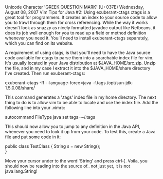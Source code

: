 Unicode Character 'GREEK QUESTION MARK' (U+037E)
Wednesday, August 08, 2007
Vim Tips for Java #2: Using exuberant-ctags
ctags is a great tool for programmers. It creates an index to your source code to allow you to trawl through them for cross referencing. While the way it works doesn't look as snazzy as nicely formatted javadoc output like Netbeans, it does its job well enough for you to read up a field or method definition whenever you need it. You'll need to install exuberant-ctags separately, which you can find on its website.

A requirement of using ctags, is that you'll need to have the Java source code available for ctags to parse them into a searchable index file for vim. It's usually located in your Java distribution at $JAVA_HOME/src.zip. Unzip the file, and in my case I extract it into the $JAVA_HOME/share directory I've created. Then run exuberant-ctags:


exuberant-ctags -R --language-force=java -f.tags /opt/sun-jdk-1.5.0.08/share/


This command generates a '.tags' index file in my home directory. The next thing to do is to allow vim to be able to locate and use the index file. Add the following line into your .vimrc:


autocommand FileType java set tags=~/.tags


This should now allow you to jump to any definition in the Java API, whenever you need to look it up from your code. To test this, create a Java file and put some code in it:


public class TestClass {
   String s = new String();   
}


Move your cursor under to the word 'String' and press ctrl-]. Voila, you should now be reading into the source of.. not just yet, it is not java.lang.String! 
